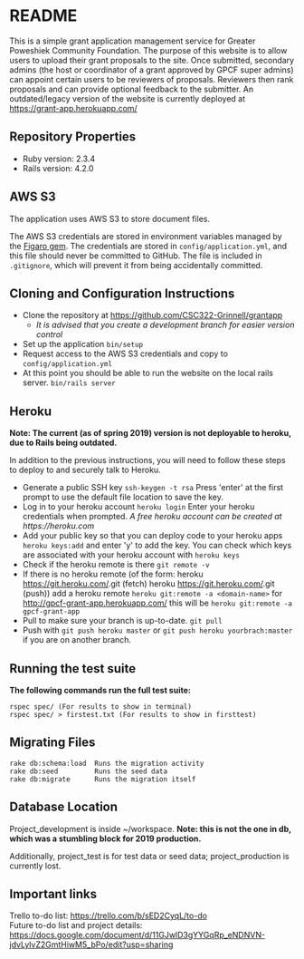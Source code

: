 # README #

This is a simple grant application management service for Greater Poweshiek Community Foundation. The purpose of this website is to allow users to upload their grant proposals to the site. Once submitted, secondary admins (the host or coordinator of a grant approved by GPCF super admins) can appoint certain users to be reviewers of proposals. Reviewers then rank proposals and can provide optional feedback to the submitter. An outdated/legacy version of the website is currently deployed at https://grant-app.herokuapp.com/


## Repository Properties ##

- Ruby version: 2.3.4
- Rails version: 4.2.0


## AWS S3 ##

The application uses AWS S3 to store document files.

The AWS S3 credentials are stored in environment variables managed by the [Figaro gem](https://github.com/laserlemon/figaro). The credentials are stored in `config/application.yml`, and this file should never be committed to GitHub. The file is included in `.gitignore`, which will prevent it from being accidentally committed.

## Cloning and Configuration Instructions ##
- Clone the repository at https://github.com/CSC322-Grinnell/grantapp
    - _It is advised that you create a development branch for easier version control_
- Set up the application
    ``` bin/setup ```
- Request access to the AWS S3 credentials and copy to `config/application.yml`
- At this point you should be able to run the website on the local rails server.
    ``` bin/rails server ```

## Heroku ##
**Note: The current (as of spring 2019) version is not deployable to heroku, due to Rails being outdated.**

In addition to the previous instructions, you will need to follow these steps to deploy to and securely talk to Heroku.
- Generate a public SSH key
    ``` ssh-keygen -t rsa ```
    Press 'enter' at the first prompt to use the default file location to save the key.
- Log in to your heroku account
    ``` heroku login ```
    Enter your heroku credentials when prompted.
    _A free heroku account can be created at https://heroku.com_
- Add your public key so that you can deploy code to your heroku apps
    ``` heroku keys:add ```
    and enter 'y' to add the key.
    You can check which keys are associated with your heroku account with
        ``` heroku keys ```
- Check if the heroku remote is there
    ``` git remote -v ```
- If there is no heroku remote (of the form:
                heroku  https://git.heroku.com/<heroku-name>.git (fetch)
                heroku  https://git.heroku.com/<heroku-name>.git (push))
        add a heroku remote
        ``` heroku git:remote -a <domain-name> ```
        for http://gpcf-grant-app.herokuapp.com/ this will be
        ``` heroku git:remote -a gpcf-grant-app ```
- Pull to make sure your branch is up-to-date.
    ``` git pull ```
- Push with
    ``` git push heroku master ```
    or
    ``` git push heroku yourbrach:master ```
    if you are on another branch.


## Running the test suite ##  
**The following commands run the full test suite:**

    rspec spec/ (For results to show in terminal)  
    rspec spec/ > firstest.txt (For results to show in firsttest)


## Migrating Files ## 
    
    rake db:schema:load  Runs the migration activity 
    rake db:seed         Runs the seed data 
    rake db:migrate      Runs the migration itself  


## Database Location ##
Project_development is inside ~/workspace.  **Note: this is not the one in db, which was a stumbling block for 2019 production.**

Additionally, project_test  is for test data or seed data; project_production is currently lost.

    
## Important links ##  
Trello to-do list: https://trello.com/b/sED2CyqL/to-do  
Future to-do list and project details: https://docs.google.com/document/d/11GJwlD3gYYGqRp_eNDNVN-jdvLylvZ2GmtHiwM5_bPo/edit?usp=sharing
